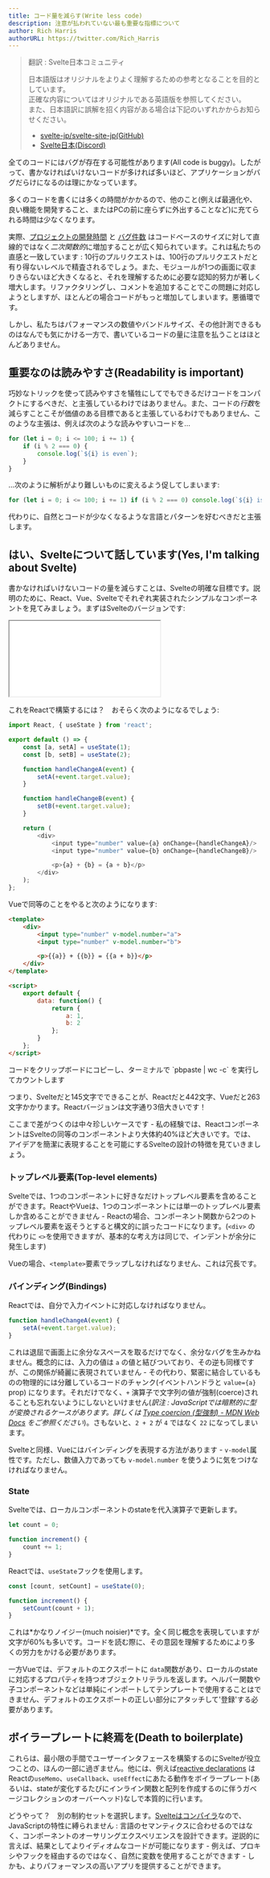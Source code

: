```yaml
---
title: コード量を減らす(Write less code)
description: 注意が払われていない最も重要な指標について
author: Rich Harris
authorURL: https://twitter.com/Rich_Harris
---
```

> 翻訳 : Svelte日本コミュニティ  
> 
> 日本語版はオリジナルをよりよく理解するための参考となることを目的としています。  
> 正確な内容についてはオリジナルである英語版を参照してください。  
> また、日本語訳に誤解を招く内容がある場合は下記のいずれかからお知らせください。  
> - [svelte-jp/svelte-site-jp(GitHub)](https://github.com/svelte-jp/svelte-site-jp)
> - [Svelte日本(Discord)](https://discord.com/invite/YTXq3ZtBbx)

全てのコードにはバグが存在する可能性があります(All code is buggy)。したがって、書かなければいけないコードが多ければ多いほど、アプリケーションがバグだらけになるのは理にかなっています。

多くのコードを書くには多くの時間がかかるので、他のこと(例えば最適化や、良い機能を開発すること、またはPCの前に座らずに外出することなど)に充てられる時間は少なくなります。

実際、[プロジェクトの開発時間](https://blog.codinghorror.com/diseconomies-of-scale-and-lines-of-code/) と [バグ件数](https://www.mayerdan.com/ruby/2012/11/11/bugs-per-line-of-code-ratio) はコードベースのサイズに対して直線的ではなく*二次関数的*に増加することが広く知られています。これは私たちの直感と一致しています : 10行のプルリクエストは、100行のプルリクエストだと有り得ないレベルで精査されるでしょう。また、モジュールが1つの画面に収まりきらないほど大きくなると、それを理解するために必要な認知的努力が著しく増大します。リファクタリングし、コメントを追加することでこの問題に対応しようとしますが、ほとんどの場合コードがもっと増加してしまいます。悪循環です。

しかし、私たちはパフォーマンスの数値やバンドルサイズ、その他計測できるものはなんでも気にかける一方で、書いているコードの量に注意を払うことはほとんどありません。


## 重要なのは読みやすさ(Readability is important)

巧妙なトリックを使って読みやすさを犠牲にしてでもできるだけコードをコンパクトにするべきだ、と主張しているわけではありません。また、コードの*行数*を減らすことこそが価値のある目標であると主張しているわけでもありません、このような主張は、例えば次のような読みやすいコードを…

```js
for (let i = 0; i <= 100; i += 1) {
	if (i % 2 === 0) {
		console.log(`${i} is even`);
	}
}
```

…次のように解析がより難しいものに変えるよう促してしまいます:

```js
for (let i = 0; i <= 100; i += 1) if (i % 2 === 0) console.log(`${i} is even`);
```

代わりに、自然とコードが少なくなるような言語とパターンを好むべきだと主張します。


## はい、Svelteについて話しています(Yes, I'm talking about Svelte)

書かなければいけないコードの量を減らすことは、Svelteの明確な目標です。説明のために、React、Vue、Svelteでそれぞれ実装されたシンプルなコンポーネントを見てみましょう。まずはSvelteのバージョンです:

<div class="max">
	<iframe
		title="Simple component example"
		src="/repl/embed?example=blog-write-less-code"
		scrolling="no"
	></iframe>
</div>

これをReactで構築するには？　おそらく次のようになるでしょう:

```js
import React, { useState } from 'react';

export default () => {
	const [a, setA] = useState(1);
	const [b, setB] = useState(2);

	function handleChangeA(event) {
		setA(+event.target.value);
	}

	function handleChangeB(event) {
		setB(+event.target.value);
	}

	return (
		<div>
			<input type="number" value={a} onChange={handleChangeA}/>
			<input type="number" value={b} onChange={handleChangeB}/>

			<p>{a} + {b} = {a + b}</p>
		</div>
	);
};
```

Vueで同等のことをやると次のようになります:

```html
<template>
	<div>
		<input type="number" v-model.number="a">
		<input type="number" v-model.number="b">

		<p>{{a}} + {{b}} = {{a + b}}</p>
	</div>
</template>

<script>
	export default {
		data: function() {
			return {
				a: 1,
				b: 2
			};
		}
	};
</script>
```

<aside>
	<p>コードをクリップボードにコピーし、ターミナルで `pbpaste | wc -c` を実行してカウントします</p>
</aside>

つまり、Svelteだと145文字でできることが、Reactだと442文字、Vueだと263文字かかります。Reactバージョンは文字通り3倍大きいです！

ここまで差がつくのは中々珍しいケースです - 私の経験では、ReactコンポーネントはSvelteの同等のコンポーネントより大体約40%ほど大きいです。では、アイデアを簡潔に表現することを可能にするSvelteの設計の特徴を見ていきましょう。


### トップレベル要素(Top-level elements)

Svelteでは、1つのコンポーネントに好きなだけトップレベル要素を含めることができます。ReactやVueは、1つのコンポーネントには単一のトップレベル要素しか含めることができません - Reactの場合、コンポーネント関数から2つのトップレベル要素を返そうとすると構文的に誤ったコードになります。(`<div>` の代わりに `<>`を使用できますが、基本的な考え方は同じで、インデントが余分に発生します)

Vueの場合、`<template>`要素でラップしなければなりません、これは冗長です。


### バインディング(Bindings)

Reactでは、自分で入力イベントに対応しなければなりません。

```js
function handleChangeA(event) {
	setA(+event.target.value);
}
```

これは退屈で画面上に余分なスペースを取るだけでなく、余分なバグを生みかねません。概念的には、入力の値は `a` の値と結びついており、その逆も同様ですが、この関係が綺麗に表現されていません - その代わり、緊密に結合しているものの物理的には分離しているコードのチャンク(イベントハンドラと `value={a}` prop) になります。それだけでなく、`+` 演算子で文字列の値が強制(coerce)されることも忘れないようにしないといけません(*訳注 : JavaScriptでは暗黙的に型が変換されるケースがあります。詳しくは [Type coercion (型強制) - MDN Web Docs](https://developer.mozilla.org/ja/docs/Glossary/Type_coercion) をご参照ください*)。さもないと、`2 + 2` が `4` ではなく `22` になってしまいます。

Svelteと同様、Vueにはバインディングを表現する方法があります - `v-model`属性です。ただし、数値入力であっても `v-model.number` を使うように気をつけなければなりません。


### State

Svelteでは、ローカルコンポーネントのstateを代入演算子で更新します。

```js
let count = 0;

function increment() {
	count += 1;
}
```

Reactでは、`useState`フックを使用します。

```js
const [count, setCount] = useState(0);

function increment() {
	setCount(count + 1);
}
```

これは*かなりノイジー(much noisier)*です。全く同じ概念を表現していますが文字が60%も多いです。コードを読む際に、その意図を理解するためにより多くの労力をかける必要があります。

一方Vueでは、デフォルトのエクスポートに `data`関数があり、ローカルのstateに対応するプロパティを持つオブジェクトリテラルを返します。ヘルパー関数や子コンポーネントなどは単純にインポートしてテンプレートで使用することはできません、デフォルトのエクスポートの正しい部分にアタッチして'登録'する必要があります。


## ボイラープレートに終焉を(Death to boilerplate)

これらは、最小限の手間でユーザーインタフェースを構築するのにSvelteが役立つことの、ほんの一部に過ぎません。他には、例えば[reactive declarations](tutorial/reactive-declarations) はReactの`useMemo`、`useCallback`、`useEffect`にあたる動作をボイラープレート(あるいは、stateが変化するたびにインライン関数と配列を作成するのに伴うガベージコレクションのオーバーヘッド)なしで本質的に行います。

どうやって？　別の制約セットを選択します。[Svelteはコンパイラ](blog/frameworks-without-the-framework)なので、JavaScriptの特性に縛られません : 言語のセマンティクスに合わせるのではなく、コンポーネントのオーサリングエクスペリエンスを設計できます。逆説的に言えば、結果としてよりイディオムなコードが可能になります - 例えば、プロキシやフックを経由するのではなく、自然に変数を使用することができます - しかも、よりパフォーマンスの高いアプリを提供することができます。
